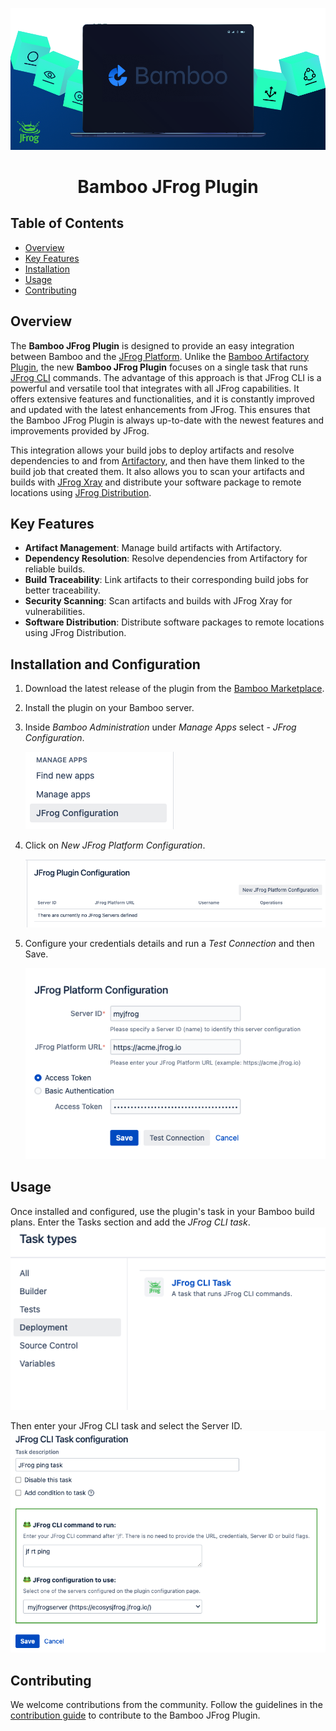 [![Introduction](src/main/resources/images/intro.png)](#readme)

<div align="center">

# Bamboo JFrog Plugin

</div>


## Table of Contents

- [Overview](#Overview)
- [Key Features](#Key-Features)
- [Installation](#Installation-and-Configuration)
- [Usage](#usage)
- [Contributing](#contributing)

## Overview

The **Bamboo JFrog Plugin** is designed to provide an easy integration between Bamboo and the [JFrog Platform](https://jfrog.com/solution-sheet/jfrog-platform/).
Unlike the [Bamboo Artifactory Plugin](https://plugins.atlassian.com/plugin/details/27818), the new **Bamboo JFrog Plugin** focuses on a single task that runs [JFrog CLI](https://jfrog.com/help/r/jfrog-cli/jfrog-cli) commands.
The advantage of this approach is that JFrog CLI is a powerful and versatile tool that integrates with all JFrog capabilities.
It offers extensive features and functionalities, and it is constantly improved and updated with the latest enhancements from JFrog.
This ensures that the Bamboo JFrog Plugin is always up-to-date with the newest features and improvements provided by JFrog.

This integration allows your build jobs to deploy artifacts and resolve dependencies to and
from [Artifactory](https://jfrog.com/artifactory/), and then have them linked to the build job that created them.
It also allows you to scan your artifacts and builds with [JFrog Xray](https://jfrog.com/xray/) and distribute your
software package to remote locations using [JFrog Distribution](https://jfrog.com/distribution/).

## Key Features

- **Artifact Management**: Manage build artifacts with Artifactory.
- **Dependency Resolution**: Resolve dependencies from Artifactory for reliable builds.
- **Build Traceability**: Link artifacts to their corresponding build jobs for better traceability.
- **Security Scanning**: Scan artifacts and builds with JFrog Xray for vulnerabilities.
- **Software Distribution**: Distribute software packages to remote locations using JFrog Distribution.

## Installation and Configuration

1. Download the latest release of the plugin from the [Bamboo Marketplace](https://marketplace.atlassian.com/).
2. Install the plugin on your Bamboo server.
3. Inside *Bamboo Administration* under *Manage Apps* select - *JFrog Configuration*.

   ![Bamboo Administration - Manage Apps - JFrog Configuration](images/readme/menu.png)
4. Click on *New JFrog Platform Configuration*.

   ![New JFrog Platform Configuration](images/readme/newConfig.png)
5. Configure your credentials details and run a *Test Connection* and then Save.

   ![Server Configuration](images/readme/serverConfig.png)

## Usage

Once installed and configured, use the plugin's task in your Bamboo build plans.
Enter the Tasks section and add the *JFrog CLI task*.
![Selecting JFrog CLI task](images/readme/selectTask.png)

Then enter your JFrog CLI task and select the Server ID.
![Selecting JFrog CLI task](images/readme/task.png)

## Contributing

We welcome contributions from the community. Follow the guidelines in the [contribution guide](link-to-contribution-guide) to contribute to the Bamboo JFrog Plugin.
